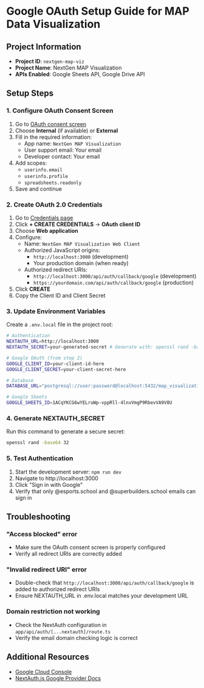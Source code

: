# Google OAuth Setup Guide for MAP Data Visualization

## Project Information
- **Project ID**: `nextgen-map-viz`
- **Project Name**: NextGen MAP Visualization
- **APIs Enabled**: Google Sheets API, Google Drive API

## Setup Steps

### 1. Configure OAuth Consent Screen

1. Go to [OAuth consent screen](https://console.cloud.google.com/apis/credentials/consent?project=nextgen-map-viz)
2. Choose **Internal** (if available) or **External**
3. Fill in the required information:
   - App name: `NextGen MAP Visualization`
   - User support email: Your email
   - Developer contact: Your email
4. Add scopes:
   - `userinfo.email`
   - `userinfo.profile`
   - `spreadsheets.readonly`
5. Save and continue

### 2. Create OAuth 2.0 Credentials

1. Go to [Credentials page](https://console.cloud.google.com/apis/credentials?project=nextgen-map-viz)
2. Click **+ CREATE CREDENTIALS** → **OAuth client ID**
3. Choose **Web application**
4. Configure:
   - Name: `NextGen MAP Visualization Web Client`
   - Authorized JavaScript origins:
     - `http://localhost:3000` (development)
     - Your production domain (when ready)
   - Authorized redirect URIs:
     - `http://localhost:3000/api/auth/callback/google` (development)
     - `https://yourdomain.com/api/auth/callback/google` (production)
5. Click **CREATE**
6. Copy the Client ID and Client Secret

### 3. Update Environment Variables

Create a `.env.local` file in the project root:

```bash
# Authentication
NEXTAUTH_URL=http://localhost:3000
NEXTAUTH_SECRET=your-generated-secret # Generate with: openssl rand -base64 32

# Google OAuth (from step 2)
GOOGLE_CLIENT_ID=your-client-id-here
GOOGLE_CLIENT_SECRET=your-client-secret-here

# Database
DATABASE_URL="postgresql://user:password@localhost:5432/map_visualization?schema=public"

# Google Sheets
GOOGLE_SHEETS_ID=1ACqYKCG6wYELruWp-vppRll-4lnvVmgP9RbevVA9V8U
```

### 4. Generate NEXTAUTH_SECRET

Run this command to generate a secure secret:
```bash
openssl rand -base64 32
```

### 5. Test Authentication

1. Start the development server: `npm run dev`
2. Navigate to http://localhost:3000
3. Click "Sign in with Google"
4. Verify that only @esports.school and @superbuilders.school emails can sign in

## Troubleshooting

### "Access blocked" error
- Make sure the OAuth consent screen is properly configured
- Verify all redirect URIs are correctly added

### "Invalid redirect URI" error
- Double-check that `http://localhost:3000/api/auth/callback/google` is added to authorized redirect URIs
- Ensure NEXTAUTH_URL in .env.local matches your development URL

### Domain restriction not working
- Check the NextAuth configuration in `app/api/auth/[...nextauth]/route.ts`
- Verify the email domain checking logic is correct

## Additional Resources
- [Google Cloud Console](https://console.cloud.google.com/welcome?project=nextgen-map-viz)
- [NextAuth.js Google Provider Docs](https://next-auth.js.org/providers/google) 